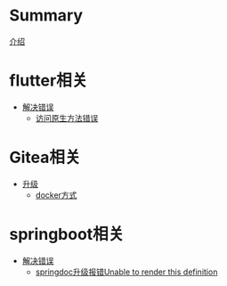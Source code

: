 # Summary

[介绍](./jieshao.md)
# flutter相关
- [解决错误]()
    - [访问原生方法错误](blog/flutter/errror/2023-3-17.md)
# Gitea相关
- [升级]()
    - [docker方式](blog/gitea/upgrade/docker/2023-3-21.md)

# springboot相关
- [解决错误]()
    - [springdoc升级报错Unable to render this definition](blog/springboot/springdoc/2023-3-27.md)